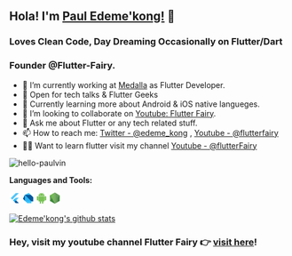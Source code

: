 ## Hola! I'm [Paul Edeme'kong!](https://twitter.com/edeme_kong) 👋
### Loves Clean Code, Day Dreaming Occasionally on Flutter/Dart
### Founder @Flutter-Fairy.

- 🔭 I’m currently working at [Medalla](https://medalla.se/) as Flutter Developer.
- 🎤 Open for tech talks & Flutter Geeks
- 🌱 Currently learning more about Android & iOS native langueges.
- 👯 I’m looking to collaborate on [Youtube: Flutter Fairy](https://www.youtube.com/channel/UC1fuQBjVLSqwk-PgdeeMAyQ).
- 💬 Ask me about Flutter or any tech related stuff.
- 📫 How to reach me: [Twitter - @edeme_kong](https://twitter.com/edeme_kong) , [Youtube - @flutterfairy](https://www.youtube.com/channel/UC1fuQBjVLSqwk-PgdeeMAyQ)
- 👩‍🎓 Want to learn flutter visit my channel [Youtube - @flutterFairy](https://www.youtube.com/channel/UC1fuQBjVLSqwk-PgdeeMAyQ)

<p align="left"> <img src="https://komarev.com/ghpvc/?username=hello-paulvin&label=Views&color=blue&style=plastic" alt="hello-paulvin" /> </p>


**Languages and Tools:**  

<code><img height="20" src="https://raw.githubusercontent.com/github/explore/80688e429a7d4ef2fca1e82350fe8e3517d3494d/topics/flutter/flutter.png"></code>
<code><img height="20" src="https://raw.githubusercontent.com/github/explore/80688e429a7d4ef2fca1e82350fe8e3517d3494d/topics/dart/dart.png"></code>
<code><img height="20" src="https://raw.githubusercontent.com/github/explore/80688e429a7d4ef2fca1e82350fe8e3517d3494d/topics/android/android.png"></code>
<code><img height="20" src="https://raw.githubusercontent.com/github/explore/80688e429a7d4ef2fca1e82350fe8e3517d3494d/topics/nodejs/nodejs.png"></code>    


<a href="https://github.com/hello-paulvin">
 <img align="center" src="https://github-readme-stats.vercel.app/api?username=hello-paulvin&show_icons=true&theme=light&line_height=27" alt="Edeme'kong's github stats"/>
</a>


### Hey, visit my youtube channel Flutter Fairy 👉 [visit here](https://www.youtube.com/channel/UC1fuQBjVLSqwk-PgdeeMAyQ)!

</div>
